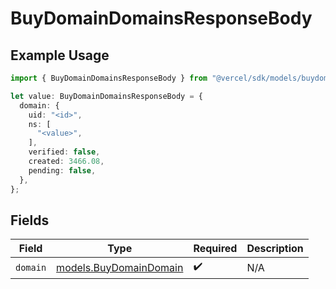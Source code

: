 # BuyDomainDomainsResponseBody

## Example Usage

```typescript
import { BuyDomainDomainsResponseBody } from "@vercel/sdk/models/buydomainop.js";

let value: BuyDomainDomainsResponseBody = {
  domain: {
    uid: "<id>",
    ns: [
      "<value>",
    ],
    verified: false,
    created: 3466.08,
    pending: false,
  },
};
```

## Fields

| Field                                                  | Type                                                   | Required                                               | Description                                            |
| ------------------------------------------------------ | ------------------------------------------------------ | ------------------------------------------------------ | ------------------------------------------------------ |
| `domain`                                               | [models.BuyDomainDomain](../models/buydomaindomain.md) | :heavy_check_mark:                                     | N/A                                                    |